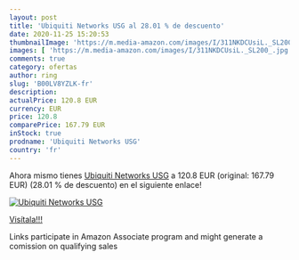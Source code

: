 ```yaml
---
layout: post
title: 'Ubiquiti Networks USG al 28.01 % de descuento'
date: 2020-11-25 15:20:53
thumbnailImage: 'https://m.media-amazon.com/images/I/311NKDCUsiL._SL200_.jpg'
images: [ 'https://m.media-amazon.com/images/I/311NKDCUsiL._SL200_.jpg' ]
comments: true
category: ofertas
author: ring
slug: 'B00LV8YZLK-fr'
description:
actualPrice: 120.8 EUR
currency: EUR
price: 120.8
comparePrice: 167.79 EUR
inStock: true
prodname: 'Ubiquiti Networks USG'
country: 'fr'
---
```


Ahora mismo tienes [Ubiquiti Networks USG](https://www.amazon.fr/dp/B00LV8YZLK/?tag=tolees0d-21) a 120.8 EUR (original: 167.79 EUR) (28.01 %  de descuento) en el siguiente enlace!

[![Ubiquiti Networks USG](https://m.media-amazon.com/images/I/311NKDCUsiL._SL200_.jpg)](https://www.amazon.fr/dp/B00LV8YZLK/?tag=tolees0d-21)

[Visítala!!!](https://www.amazon.fr/dp/B00LV8YZLK/?tag=tolees0d-21)

Links participate in Amazon Associate program and might generate a comission on qualifying sales
